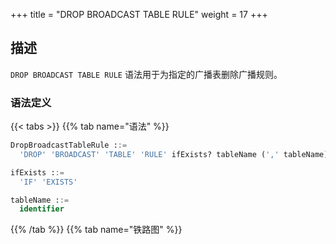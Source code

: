 +++
title = "DROP BROADCAST TABLE RULE"
weight = 17
+++

## 描述

`DROP BROADCAST TABLE RULE` 语法用于为指定的广播表删除广播规则。

### 语法定义

{{< tabs >}}
{{% tab name="语法" %}}
```sql
DropBroadcastTableRule ::=
  'DROP' 'BROADCAST' 'TABLE' 'RULE' ifExists? tableName (',' tableName)* 

ifExists ::=
  'IF' 'EXISTS'

tableName ::=
  identifier
```
{{% /tab %}}
{{% tab name="铁路图" %}}
<iframe frameborder="0" name="diagram" id="diagram" width="100%" height="100%"></iframe>
{{% /tab %}}
{{< /tabs >}}

### 补充说明

- `tableName` 可使用已经存在的广播规则的表；
- `ifExists` 子句用于避免 `Broadcast rule not exists` 错误。

### 示例

- 为指定广播表删除广播规则
 
```sql
DROP BROADCAST TABLE RULE t_province, t_city;
```

- 使用 `ifExists` 子句为广播表删除广播规则

```sql
DROP BROADCAST TABLE RULE IF EXISTS t_province, t_city;
```

### 保留字

`DROP`、`BROADCAST`、`TABLE`、`RULE`

### 相关链接

- [保留字](/cn/user-manual/shardingsphere-proxy/distsql/syntax/reserved-word/)